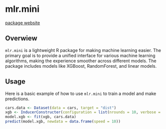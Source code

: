 # mlr.mini
[package website](https://advaprogr-2324.github.io/mlr.mini/)
## Overwiew

`mlr.mini` is a lightweight R package for making machine learning easier. The primary goal is to provide a unified interface for various machine learning algorithms, making the experience smoother across different models. The package includes models like XGBoost, RandomForest, and linear models.

## Usage

Here is a basic example of how to use `mlr.mini` to train a model and make predictions.

``` r
cars.data <- Dataset(data = cars, target = "dist")
xgb <- InducerConstructer(configuration = list(nrounds = 10, verbose = 0), method = "XGBoost")
model.xgb <- fit(xgb, cars.data)
predict(model.xgb, newdata = data.frame(speed = 10))
```
